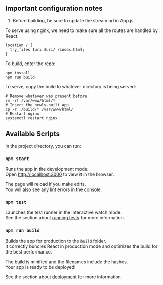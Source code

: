 ## Important configuration notes

1. Before building, be sure to update the stream url in App.js

To serve using nginx, we need to make sure all the routes are handled by React.

```
location / {
  try_files $uri $uri/ /index.html;
}
```

To build, enter the repo:
```
npm install
npm run build
```

To serve, copy the build to whatever directory is being served:
```
# Remove whatever was present before
rm -rf /var/www/html/*
# Insert the newly-built app
cp -r ./build/* /var/www/html/
# Restart nginx
systemctl restart nginx
```

## Available Scripts

In the project directory, you can run:

### `npm start`

Runs the app in the development mode.<br>
Open [http://localhost:3000](http://localhost:3000) to view it in the browser.

The page will reload if you make edits.<br>
You will also see any lint errors in the console.

### `npm test`

Launches the test runner in the interactive watch mode.<br>
See the section about [running tests](https://facebook.github.io/create-react-app/docs/running-tests) for more information.

### `npm run build`

Builds the app for production to the `build` folder.<br>
It correctly bundles React in production mode and optimizes the build for the best performance.

The build is minified and the filenames include the hashes.<br>
Your app is ready to be deployed!

See the section about [deployment](https://facebook.github.io/create-react-app/docs/deployment) for more information.
